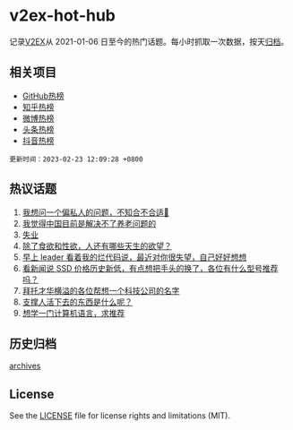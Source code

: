 # v2ex-hot-hub

 记录[V2EX](https://www.v2ex.com/)从 2021-01-06 日至今的热门话题。每小时抓取一次数据，按天[归档](archives)。
 
 ## 相关项目

- [GitHub热榜](https://github.com/lonnyzhang423/github-hot-hub)
- [知乎热榜](https://github.com/lonnyzhang423/zhihu-hot-hub)
- [微博热榜](https://github.com/lonnyzhang423/weibo-hot-hub)
- [头条热榜](https://github.com/lonnyzhang423/toutiao-hot-hub)
- [抖音热榜](https://github.com/lonnyzhang423/douyin-hot-hub)


 `更新时间：2023-02-23 12:09:28 +0800`

## 热议话题

1. [我想问一个偏私人的问题，不知合不合适🤔](https://www.v2ex.com/t/918340)
1. [我觉得中国目前是解决不了养老问题的](https://www.v2ex.com/t/918331)
1. [失业](https://www.v2ex.com/t/918333)
1. [除了食欲和性欲，人还有哪些天生的欲望？](https://www.v2ex.com/t/918211)
1. [早上 leader 看着我的烂代码说，最近对你很失望，自己好好想想](https://www.v2ex.com/t/918204)
1. [看新闻说 SSD 价格历史新低，有点想把手头的换了，各位有什么型号推荐吗？](https://www.v2ex.com/t/918278)
1. [拜托才华横溢的各位帮想一个科技公司的名字](https://www.v2ex.com/t/918315)
1. [支撑人活下去的东西是什么呢？](https://www.v2ex.com/t/918369)
1. [想学一门计算机语言，求推荐](https://www.v2ex.com/t/918255)

## 历史归档

[archives](archives)

## License

See the [LICENSE](LICENSE) file for license rights and limitations (MIT).
